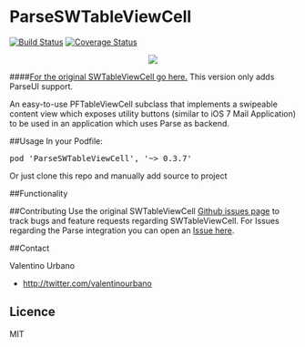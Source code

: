 ParseSWTableViewCell
===============

[![Build Status](https://travis-ci.org/addoshi/SWTableViewCell.svg?branch=master)](https://travis-ci.org/addoshi/SWTableViewCell)
[![Coverage Status](https://coveralls.io/repos/addoshi/SWTableViewCell/badge.svg)](https://coveralls.io/r/addoshi/SWTableViewCell)

<p align="center"><img src="http://i.imgur.com/njKCjK8.gif"/></p>

####[For the original SWTableViewCell go here.](https://github.com/cewendel/SWTableViewCell/) This version only adds ParseUI support.

An easy-to-use PFTableViewCell subclass that implements a swipeable content view which exposes utility buttons (similar to iOS 7 Mail Application) to be used in an application which uses Parse as backend.

##Usage
In your Podfile:
<pre>pod 'ParseSWTableViewCell', '~> 0.3.7'</pre>

Or just clone this repo and manually add source to project

##Functionality

##Contributing
Use the original SWTableViewCell [Github issues page](https://github.com/cewendel/SWTableViewCell/issues) to track bugs and feature requests regarding SWTableViewCell. For Issues regarding the Parse integration you can open an [Issue here](https://github.com/valeIT/SWTableViewCell/issues).

##Contact

Valentino Urbano

- http://twitter.com/valentinourbano

## Licence

MIT 





